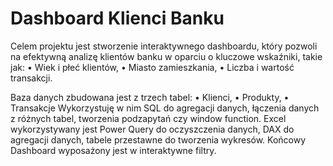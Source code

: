# Dashboard Klienci Banku

Celem projektu jest stworzenie interaktywnego dashboardu, który pozwoli na efektywną analizę klientów banku w oparciu o kluczowe wskaźniki, takie jak:
•	Wiek i płeć klientów,
•	Miasto zamieszkania,
•	Liczba i wartość transakcji.

Baza danych zbudowana jest z trzech tabel:
•	Klienci,
•	Produkty,
•	Transakcje
Wykorzystuję w nim SQL do agregacji danych, łączenia danych z różnych tabel, tworzenia podzapytań czy window function. Excel wykorzystywany jest Power Query do oczyszczenia danych, DAX do agregacji danych, tabele przestawne do tworzenia wykresów. Końcowy Dashboard wyposażony jest w interaktywne filtry.
